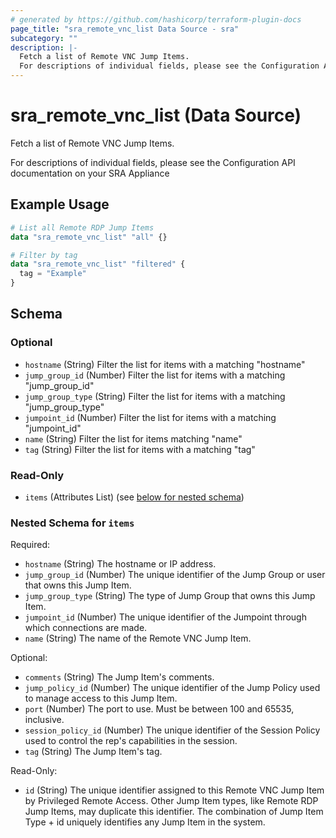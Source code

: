 ```yaml
---
# generated by https://github.com/hashicorp/terraform-plugin-docs
page_title: "sra_remote_vnc_list Data Source - sra"
subcategory: ""
description: |-
  Fetch a list of Remote VNC Jump Items.
  For descriptions of individual fields, please see the Configuration API documentation on your SRA Appliance
---
```


# sra_remote_vnc_list (Data Source)

Fetch a list of Remote VNC Jump Items.

For descriptions of individual fields, please see the Configuration API documentation on your SRA Appliance

## Example Usage

```terraform
# List all Remote RDP Jump Items
data "sra_remote_vnc_list" "all" {}

# Filter by tag
data "sra_remote_vnc_list" "filtered" {
  tag = "Example"
}
```

<!-- schema generated by tfplugindocs -->
## Schema

### Optional

- `hostname` (String) Filter the list for items with a matching "hostname"
- `jump_group_id` (Number) Filter the list for items with a matching "jump_group_id"
- `jump_group_type` (String) Filter the list for items with a matching "jump_group_type"
- `jumpoint_id` (Number) Filter the list for items with a matching "jumpoint_id"
- `name` (String) Filter the list for items matching "name"
- `tag` (String) Filter the list for items with a matching "tag"

### Read-Only

- `items` (Attributes List) (see [below for nested schema](#nestedatt--items))

<a id="nestedatt--items"></a>
### Nested Schema for `items`

Required:

- `hostname` (String) The hostname or IP address.
- `jump_group_id` (Number) The unique identifier of the Jump Group or user that owns this Jump Item.
- `jump_group_type` (String) The type of Jump Group that owns this Jump Item.
- `jumpoint_id` (Number) The unique identifier of the Jumpoint through which connections are made.
- `name` (String) The name of the Remote VNC Jump Item.

Optional:

- `comments` (String) The Jump Item's comments.
- `jump_policy_id` (Number) The unique identifier of the Jump Policy used to manage access to this Jump Item.
- `port` (Number) The port to use. Must be between 100 and 65535, inclusive.
- `session_policy_id` (Number) The unique identifier of the Session Policy used to control the rep's capabilities in the session.
- `tag` (String) The Jump Item's tag.

Read-Only:

- `id` (String) The unique identifier assigned to this Remote VNC Jump Item by Privileged Remote Access. Other Jump Item types, like Remote RDP Jump Items, may duplicate this identifier. The combination of Jump Item Type + id uniquely identifies any Jump Item in the system.



